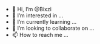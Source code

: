 - 👋 Hi, I’m @Bixzi
- 👀 I’m interested in ...
- 🌱 I’m currently learning ...
- 💞️ I’m looking to collaborate on ...
- 📫 How to reach me ...

<!---
Bixzi/Bixzi is a ✨ special ✨ repository because its `README.md` (this file) appears on your GitHub profile.
You can click the Preview link to take a look at your changes.
--->
